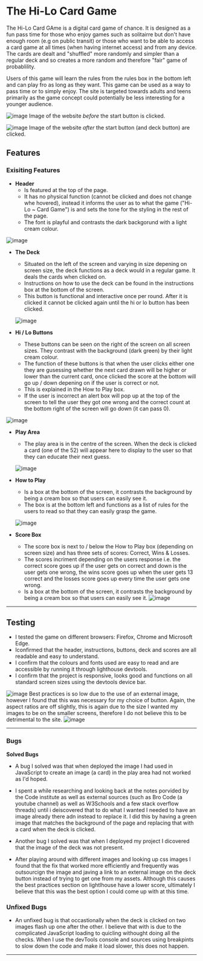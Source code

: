 # The Hi-Lo Card Game

The Hi-Lo Card GAme is a digital card game of chance. It is designed as a fun pass time for those who enjoy games such as solitairre but don't have enough room (e.g on public transit) or those who want to be able to access a card game at all times (when having internet access) and from any device. The cards are dealt and "shuffled" more randomly and simpler than a regular deck and so creates a more random and therefore "fair" game of probablility.

Users of this game will learn the rules from the rules box in the bottom left and can play fro as long as they want. This game can be used as a way to pass time or to simply enjoy. The site is targeted towards adults and teens primarily as the game concept could potentially be less interesting for a younger audience. 

![image](https://github.com/user-attachments/assets/aa5dd9f1-d251-4eed-bebe-7c4f7bbdbc48)
Image of the website _before_ the start button is clicked.

![image](https://github.com/user-attachments/assets/1290693b-fcd9-4dc9-90fa-440075f04387)
Image of the website _after_ the start button (and deck button) are clicked. 

## Features

### Exisiting Features
- **Header**
  - Is featured at the top of the page.
  - It has no physical function (cannot be clicked and does not change whe hovered), instead it informs the user as to what the game ("Hi-Lo ~ Card Game") is and sets the tone for the styling in the rest of the page.
  - The font is playful and contrasts the dark backgorund with a light cream colour.

![image](https://github.com/user-attachments/assets/e423e345-0c9d-42d1-aade-316741ac8198)

- **The Deck**
  - Situated on the left of the screen and varying in size depening on screen size, the deck functions as a deck would in a regular game. It deals the cards when clicked on.
  - Instructions on how to use the deck can be found in the instructions box at the bottom of the screen.
  - This button is functional and interactive once per round. After it is clicked it cannot be clicked again until the hi or lo button has been clicked.
 
  ![image](https://github.com/user-attachments/assets/aae9b1a2-70e7-4d90-914c-9dec9fad9668)

- **Hi / Lo Buttons**
  - These buttons can be seen on the right of the screen on all screen sizes. They contrast with the background (dark green) by their light cream colour.
  - The function of these buttons is that when the user clicks either one they are gusessing whether the next card drawn will be higher or lower than the current card, once clicked the score at the bottom will go up / down depening on if the user is correct or not.
  - This is explained in the How to Play box.
  - If the user is incorrect an alert box will pop up at the top of the screen to tell the user they got one wrong and the correct count at the bottom right of the screen will go down (it can pass 0).

![image](https://github.com/user-attachments/assets/33f784d5-9dc5-42a2-a30b-885d476a7541)

- **Play Area**
  - The play area is in the centre of the screen. When the deck is clicked a card (one of the 52) will appear here to display to the user so that they can educate their next guess.
 
  ![image](https://github.com/user-attachments/assets/d376360d-a3de-4033-afbe-768a4fa70bbf)

- **How to Play**
  - Is a box at the bottom of the screen, it contrasts the background by being a cream box so that users can easily see it.
  - The box is at the bottom left and functions as a list of rules for the users to read so that they can easily grasp the game.
 
  ![image](https://github.com/user-attachments/assets/b8f47a23-3823-4970-b5e7-44be83d8d8ea)

- **Score Box**
  - The score box is next to / below the How to Play box (depending on screen size) and has three sets of scores: Correct, Wins & Losses.
  - The scores incriment depending on the users response i.e. the correct score goes up if the user gets on correct and down is the user gets one wrong, the wins score goes up when the user gets 13 correct and the losses score goes up every time the user gets one wrong.
  - Is a box at the bottom of the screen, it contrasts the background by being a cream box so that users can easily see it.
![image](https://github.com/user-attachments/assets/525c8c30-8df4-4699-869a-f19715d1a558)


------

## Testing
- I tested the game on different browsers: Firefox, Chrome and Microsoft Edge.
- Iconfirmed that the header, instructions, buttons, deck and scores are all readable and easy to understand.
- I confirm that the colours and fonts used are easy to read and are accessible by running it through lighthouse devtools.
- I confirm that the project is responsive, looks good and functions on all standard screen sizes using the devtools device bar.

![image](https://github.com/user-attachments/assets/2b800606-58f7-4f67-b4b6-d9e8184796cd)
Best practices is so low due to the use of an external image, however I found that this was necessary for my choice of button.
Again, the aspect ratios are off slightly, this is again due to the size I wanted my images to be on the smaller screens, therefore I do not believe this to be detrimental to the site. 
![image](https://github.com/user-attachments/assets/00c0bf59-0683-44aa-a837-9e5c2a9c00ab)

------

### Bugs

**Solved Bugs**
- A bug I solved was that when deployed the image I had used in JavaScript to create an image (a card) in the play area had not worked as I'd hoped. 
- I spent a while researching and looking back at the notes porvided by the Code institute as well as external sources (such as Bro Code (a youtube channel) as well as W3Schools and a few stack overflow threads) until i deiscovered that to do what I wanted I needed to have an image already there adn instead to replace it. I did this by having a green image that matches the background of the page and replacing that with a card when the deck is clicked.
  
- Another bug I solved was that when I deployed my project I dicovered that the image of the deck was not present.
- After playing around with different images and looking up css images I found that the fix that worked more efficiently and frequently was outsourcign the image and javing a link to an external image on the deck button instead of trying to get one from my assets. Although this causes the best practices section on lightlhouse have a lower score, ultimately I believe that this was the best option I could come up with at this time.

### Unfixed Bugs
- An unfixed bug is that occastionally when the deck is clicked on two images flash up one after the other. I believe that with is due to the complicated JavaScript loading to quicling withought doing all the checks. When I use the devTools console and sources using breakpints to slow down the code and make it load slower, this does not happen. 
------
